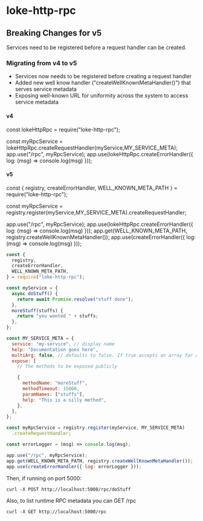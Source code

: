 # loke-http-rpc

## Breaking Changes for v5

Services need to be registered before a request handler can be created.

### Migrating from v4 to v5

- Services now needs to be registered before creating a request handler
- Added new well know handler ("createWellKnownMetaHandler()") that serves service metadata
- Exposing well-known URL for uniformity across the system to access service metadata

#### v4

const lokeHttpRpc = require("loke-http-rpc");

const myRpcService = lokeHttpRpc.createRequestHandler(myService,MY_SERVICE_META);
app.use("/rpc", myRpcService);
app.use(lokeHttpRpc.createErrorHandler({ log: (msg) => console.log(msg) }));

#### v5

const { registry, createErrorHandler, WELL_KNOWN_META_PATH } = require("loke-http-rpc");

const myRpcService = registry.register(myService,MY_SERVICE_META).createRequestHandler;

app.use("/rpc", myRpcService);
app.use(lokeHttpRpc.createErrorHandler({ log: (msg) => console.log(msg) }));
app.get(WELL_KNOWN_META_PATH, registry.createWellKnownMetaHandler());
app.use(createErrorHandler({ log: (msg) => console.log(msg) }));

```js
const {
  registry,
  createErrorHandler,
  WELL_KNOWN_META_PATH,
} = require("loke-http-rpc");

const myService = {
  async doStuff() {
    return await Promise.resolve("stuff done");
  },
  moreStuff(stuffs) {
    return "you wanted " + stuffs;
  },
};

const MY_SERVICE_META = {
  service: "my-service", // display name
  help: "Documentation goes here",
  multiArg: false, // defaults to false. If true accepts an array for arguments, if false an array will be assumed to be the first (and only) argument.
  expose: [
    // The methods to be exposed publicly

    {
      methodName: "moreStuff",
      methodTimeout: 15000,
      paramNames: ["stuffs"],
      help: "This is a silly method",
    },
  ],
};

const myRpcService = registry.register(myService, MY_SERVICE_META)
  .createRequestHandler;

const errorLogger = (msg) => console.log(msg);

app.use("/rpc", myRpcService);
app.get(WELL_KNOWN_META_PATH, registry.createWellKnownMetaHandler());
app.use(createErrorHandler({ log: errorLogger }));
```

Then, if running on port 5000:

```
curl -X POST http://localhost:5000/rpc/doStuff
```

Also, to list runtime RPC metadata you can GET /rpc

```
curl -X GET http://localhost:5000/rpc
```
